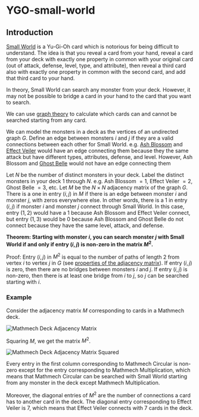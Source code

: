 # YGO-small-world

## Introduction
[Small World](https://www.db.yugioh-card.com/yugiohdb/card_search.action?ope=2&cid=16555&request_locale=en) is a Yu-Gi-Oh card which is notorious for being difficult to understand. The idea is that you reveal a card from your hand, reveal a card from your deck with exactly one property in common with your original card (out of attack, defense, level, type, and attribute), then reveal a third card also with exactly one property in common with the second card, and add that third card to your hand.

In theory, Small World can search any monster from your deck. However, it may not be possible to bridge a card in your hand to the card that you want to search.

We can use [graph theory](https://en.wikipedia.org/wiki/Graph_theory) to calculate which cards can and cannot be searched starting from any card.

We can model the monsters in a deck as the vertices of an undirected graph $G$. Define an edge between monsters $i$ and $j$ if they are a valid connections between each other for Small World. e.g. [Ash Blossom](https://www.db.yugioh-card.com/yugiohdb/card_search.action?ope=2&cid=12950) and [Effect Veiler](https://www.db.yugioh-card.com/yugiohdb/card_search.action?ope=2&cid=8933) would have an edge connecting them because they the same attack but have different types, attributes, defense, and level. However, Ash Blossom and [Ghost Belle](https://www.db.yugioh-card.com/yugiohdb/card_search.action?ope=2&cid=13587) would not have an edge connecting them 

Let $N$ be the number of distinct monsters in your deck. Label the distinct monsters in your deck $1$ through $N$. e.g. Ash Blossom $= 1$, Effect Veiler $= 2$, Ghost Belle $= 3$, etc. Let $M$ be the $N \times N$ adjacency matrix of the graph $G$. There is a one in entry $(i,j)$ in $M$ if there is an edge between monster $i$ and monster $j$, with zeros everywhere else. In other words, there is a $1$ in entry $(i,j)$ if monster $i$ and monster $j$ connect through Small World. In this case, entry $(1,2)$ would have a $1$ because Ash Blossom and Effect Veiler connect, but entry $(1,3)$ would be $0$ because Ash Blossom and Ghost Belle do not connect because they have the same level, attack, and defense.

**Theorem: Starting with monster $i$, you can search monster $j$ with Small World if and only if entry $(i,j)$ is non-zero in the matrix $M^2$.**

Proof: Entry $(i,j)$ in $M^2$ is equal to the number of paths of length $2$ from vertex $i$ to vertex $j$ in $G$ (see [properties of the adjacency matrix](https://en.m.wikipedia.org/wiki/Adjacency_matrix)). If entry $(i,j)$ is zero, then there are no bridges between monsters $i$ and $j$. If entry $(i,j)$ is non-zero, then there is at least one bridge from $i$ to $j$, so $j$ can be searched starting with $i$.

### Example

Consider the adjacency matrix $M$ corresponding to cards in a Mathmech deck.

![Mathmech Deck Adjacency Matrix](https://i.imgur.com/8OwvRNZ.jpg)

Squaring $M$, we get the matrix $M^2$.

![Mathmech Deck Adjacency Matrix Squared](https://i.imgur.com/o7zqP7v.jpg)

Every entry in the first column corresponding to Mathmech Circular is non-zero except for the entry corresponding to Mathmech Multiplication, which means that Mathmech Circular can be searched with Small World starting from any monster in the deck except Mathmech Multiplication.

Moreover, the diagonal entries of $M^2$ are the number of connections a card has to another card in the deck. The diagonal entry corresponding to Effect Veiler is $7$, which means that Effect Veiler connects with $7$ cards in the deck.
